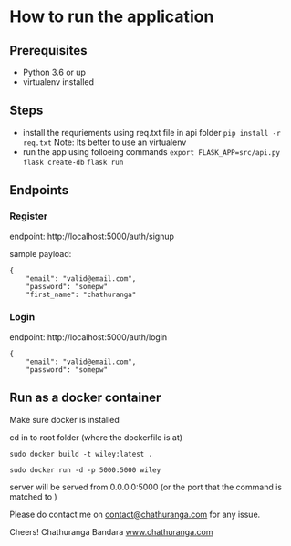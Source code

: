 # How to run the application

## Prerequisites

- Python 3.6 or up
- virtualenv installed 

## Steps

- install the requriements using req.txt file in api folder
    ``` pip install -r req.txt ```
Note: Its better to use an virtualenv
- run the app using folloeing commands
    ``` export FLASK_APP=src/api.py  ```
    ``` flask create-db ``` 
    ``` flask run ```

## Endpoints

### Register
endpoint: http://localhost:5000/auth/signup

sample payload:

``` 
{ 
    "email": "valid@email.com",
    "password": "somepw"
    "first_name": "chathuranga"
```

### Login
endpoint: http://localhost:5000/auth/login


``` 
{ 
    "email": "valid@email.com",
    "password": "somepw"
```

## Run as a docker container

Make sure docker is installed

cd in to root folder (where the dockerfile is at)

``` 
sudo docker build -t wiley:latest .
```

```
sudo docker run -d -p 5000:5000 wiley
```

server will be served from 0.0.0.0:5000 (or the port that the command is matched to )

Please do contact me on contact@chathuranga.com for any issue. 

Cheers!
Chathuranga Bandara
www.chathuranga.com


